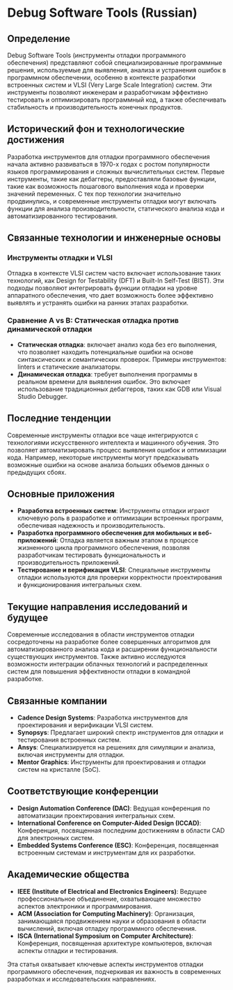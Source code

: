 # Debug Software Tools (Russian)

## Определение

Debug Software Tools (инструменты отладки программного обеспечения) представляют собой специализированные программные решения, используемые для выявления, анализа и устранения ошибок в программном обеспечении, особенно в контексте разработки встроенных систем и VLSI (Very Large Scale Integration) систем. Эти инструменты позволяют инженерам и разработчикам эффективно тестировать и оптимизировать программный код, а также обеспечивать стабильность и производительность конечных продуктов.

## Исторический фон и технологические достижения

Разработка инструментов для отладки программного обеспечения начала активно развиваться в 1970-х годах с ростом популярности языков программирования и сложных вычислительных систем. Первые инструменты, такие как дебаггеры, предоставляли базовые функции, такие как возможность пошагового выполнения кода и проверки значений переменных. С тех пор технологии значительно продвинулись, и современные инструменты отладки могут включать функции для анализа производительности, статического анализа кода и автоматизированного тестирования.

## Связанные технологии и инженерные основы

### Инструменты отладки и VLSI

Отладка в контексте VLSI систем часто включает использование таких технологий, как Design for Testability (DFT) и Built-In Self-Test (BIST). Эти подходы позволяют интегрировать функции отладки на уровне аппаратного обеспечения, что дает возможность более эффективно выявлять и устранять ошибки на ранних этапах разработки.

### Сравнение A vs B: Статическая отладка против динамической отладки

- **Статическая отладка**: включает анализ кода без его выполнения, что позволяет находить потенциальные ошибки на основе синтаксических и семантических проверок. Примеры инструментов: linters и статические анализаторы.
- **Динамическая отладка**: требует выполнения программы в реальном времени для выявления ошибок. Это включает использование традиционных дебаггеров, таких как GDB или Visual Studio Debugger.

## Последние тенденции

Современные инструменты отладки все чаще интегрируются с технологиями искусственного интеллекта и машинного обучения. Это позволяет автоматизировать процесс выявления ошибок и оптимизации кода. Например, некоторые инструменты могут предсказывать возможные ошибки на основе анализа больших объемов данных о предыдущих сбоях.

## Основные приложения

- **Разработка встроенных систем**: Инструменты отладки играют ключевую роль в разработке и оптимизации встроенных программ, обеспечивая надежность и производительность.
- **Разработка программного обеспечения для мобильных и веб-приложений**: Отладка является важным этапом в процессе жизненного цикла программного обеспечения, позволяя разработчикам тестировать функциональность и производительность приложений.
- **Тестирование и верификация VLSI**: Специальные инструменты отладки используются для проверки корректности проектирования и функционирования интегральных схем.

## Текущие направления исследований и будущее

Современные исследования в области инструментов отладки сосредоточены на разработке более совершенных алгоритмов для автоматизированного анализа кода и расширении функциональности существующих инструментов. Также активно исследуются возможности интеграции облачных технологий и распределенных систем для повышения эффективности отладки в командной разработке.

## Связанные компании

- **Cadence Design Systems**: Разработка инструментов для проектирования и верификации VLSI систем.
- **Synopsys**: Предлагает широкий спектр инструментов для отладки и тестирования встроенных систем.
- **Ansys**: Специализируется на решениях для симуляции и анализа, включая инструменты для отладки.
- **Mentor Graphics**: Инструменты для проектирования и отладки систем на кристалле (SoC).

## Соответствующие конференции

- **Design Automation Conference (DAC)**: Ведущая конференция по автоматизации проектирования интегральных схем.
- **International Conference on Computer-Aided Design (ICCAD)**: Конференция, посвященная последним достижениям в области CAD для электронных систем.
- **Embedded Systems Conference (ESC)**: Конференция, посвященная встроенным системам и инструментам для их разработки.

## Академические общества

- **IEEE (Institute of Electrical and Electronics Engineers)**: Ведущее профессиональное объединение, охватывающее множество аспектов электроники и программирования.
- **ACM (Association for Computing Machinery)**: Организация, занимающаяся продвижением науки и образования в области вычислений, включая отладку программного обеспечения.
- **ISCA (International Symposium on Computer Architecture)**: Конференция, посвященная архитектуре компьютеров, включая аспекты отладки и тестирования.

Эта статья охватывает ключевые аспекты инструментов отладки программного обеспечения, подчеркивая их важность в современных разработках и исследовательских направлениях.